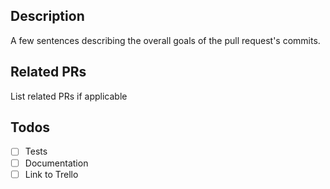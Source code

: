 ## Description
A few sentences describing the overall goals of the pull request's commits.

## Related PRs
List related PRs if applicable


## Todos
- [ ] Tests
- [ ] Documentation
- [ ] Link to Trello
